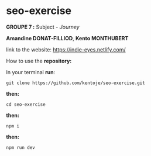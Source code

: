 # seo-exercise

**GROUPE 7 :**
Subject - *Journey*

**Amandine DONAT-FILLIOD**,
**Kento MONTHUBERT**

link to the website: https://indie-eyes.netlify.com/

How to use the **repository:**

In your terminal **run**:
```shell
git clone https://github.com/kentoje/seo-exercise.git
```

**then:**

```shell
cd seo-exercise
```

**then:**

```shell
npm i
```

**then:**

```shell
npm run dev
```
